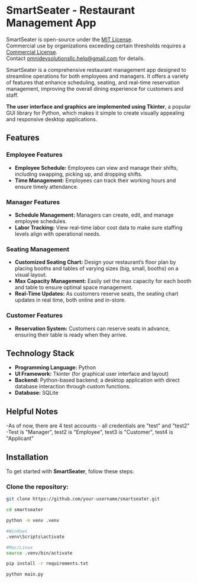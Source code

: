 # SmartSeater - Restaurant Management App

SmartSeater is open-source under the [MIT License](./LICENSE).  
Commercial use by organizations exceeding certain thresholds requires a [Commercial License](./COMMERCIAL_LICENSE).  
Contact omnidevsolutionsllc.help@gmail.com for details.

SmartSeater is a comprehensive restaurant management app designed to streamline operations for both employees and managers. It offers a variety of features that enhance scheduling, seating, and real-time reservation management, improving the overall dining experience for customers and staff.

**The user interface and graphics are implemented using Tkinter**, a popular GUI library for Python, which makes it simple to create visually appealing and responsive desktop applications.

## Features

### Employee Features
- **Employee Schedule:** Employees can view and manage their shifts, including swapping, picking up, and dropping shifts.
- **Time Management:** Employees can track their working hours and ensure timely attendance.

### Manager Features
- **Schedule Management:** Managers can create, edit, and manage employee schedules.
- **Labor Tracking:** View real-time labor cost data to make sure staffing levels align with operational needs.

### Seating Management
- **Customized Seating Chart:** Design your restaurant’s floor plan by placing booths and tables of varying sizes (big, small, booths) on a visual layout.
- **Max Capacity Management:** Easily set the max capacity for each booth and table to ensure optimal space management.
- **Real-Time Updates:** As customers reserve seats, the seating chart updates in real time, both online and in-store.

### Customer Features
- **Reservation System:** Customers can reserve seats in advance, ensuring their table is ready when they arrive.

## Technology Stack

- **Programming Language:** Python
- **UI Framework:** Tkinter (for graphical user interface and layout)
- **Backend:** Python-based backend; a desktop application with direct database interaction through custom functions.
- **Database:** SQLite

## Helpful Notes
-As of now, there are 4 test accounts - all credentials are "test" and "test2"
-Test is "Manager", test2 is "Employee", test3 is "Customer", test4 is "Applicant"


## Installation

To get started with **SmartSeater**, follow these steps:

### Clone the repository:
```bash
git clone https://github.com/your-username/smartseater.git

cd smartseater

python -m venv .venv

#Windows
.venv\Scripts\activate

#Mac/Linux
source .venv/bin/activate

pip install -r requirements.txt

python main.py